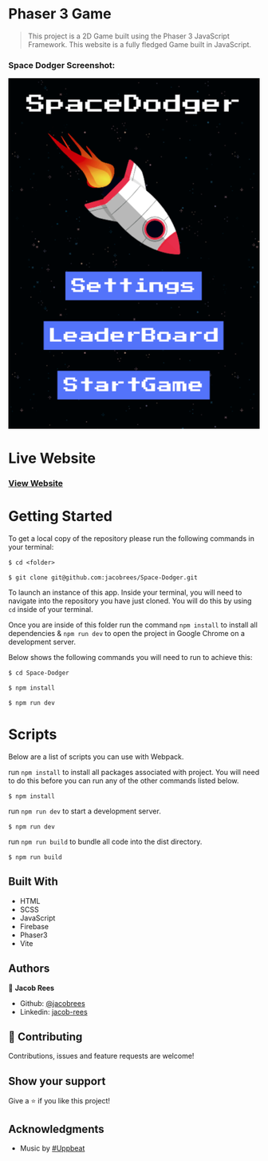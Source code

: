 # Phaser 3 Game

> This project is a 2D Game built using the Phaser 3 JavaScript Framework. This website is a fully fledged Game built in JavaScript.

### Space Dodger Screenshot:

![](screenshot/screenshot.png)

# Live Website

### [View Website](https://spacedodger.netlify.app)

# Getting Started

To get a local copy of the repository please run the following commands in your terminal:

```
$ cd <folder>
```

```
$ git clone git@github.com:jacobrees/Space-Dodger.git
```

To launch an instance of this app. Inside your terminal, you will need to navigate into the repository you have just cloned. You will do this by using `cd` inside of your terminal. 

Once you are inside of this folder run the command `npm install` to install all dependencies & `npm run dev` to open the project in Google Chrome on a development server. 

Below shows the following commands you will need to run to achieve this:

```
$ cd Space-Dodger
```

```
$ npm install
```

```
$ npm run dev
```

# Scripts

Below are a list of scripts you can use with Webpack.

run `npm install` to install all packages associated with project. You will need to do this before you can run any of the other commands listed below.

```
$ npm install
```

run `npm run dev` to start a development server.

```
$ npm run dev
```

run `npm run build` to bundle all code into the dist directory.

```
$ npm run build
```

## Built With

- HTML
- SCSS
- JavaScript
- Firebase
- Phaser3
- Vite

## Authors

👤 **Jacob Rees**

- Github: [@jacobrees](https://github.com/jacobrees)
- Linkedin: [jacob-rees](https://www.linkedin.com/in/jacob-rees/)

## 🤝 Contributing

Contributions, issues and feature requests are welcome!

## Show your support

Give a ⭐️ if you like this project!

## Acknowledgments

- Music by [#Uppbeat](https://uppbeat.io/t/moire/space-ranger)
